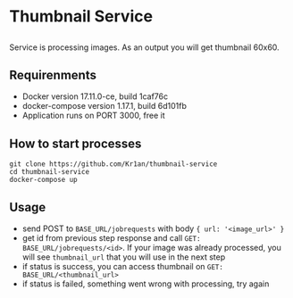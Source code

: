# Thumbnail Service
##
Service is processing images. As an output you will get thumbnail 60x60.

## Requirenments
* Docker version 17.11.0-ce, build 1caf76c
* docker-compose version 1.17.1, build 6d101fb
* Application runs on PORT 3000, free it

## How to start processes
```
git clone https://github.com/Kr1an/thumbnail-service
cd thumbnail-service
docker-compose up
```

## Usage
* send POST to ```BASE_URL/jobrequests``` with body ```{ url: '<image_url>' }```
* get id from previous step response and call ```GET: BASE_URL/jobrequests/<id>```. If your image was already processed, you will see ```thumbnail_url``` that you will use in the next step
* if status is success, you can access thumbnail on ```GET: BASE_URL/<thumbnail_url>```
* if status is failed, something went wrong with processing, try again
